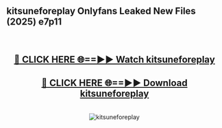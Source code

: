 <h2>kitsuneforeplay Onlyfans Leaked New Files (2025) e7p11</h2>
<br>
<div align="center">
<h2><a href="https://mediafiles.top/kitsuneforeplay&ref=git" rel="nofollow">🔴 CLICK HERE 🌐==►► Watch kitsuneforeplay</a></h2>
<h2><a href="https://mediafiles.top/kitsuneforeplay&ref=git" rel="nofollow">🔴 CLICK HERE 🌐==►► Download kitsuneforeplay</a></h2>
<br>
<a href="https://mediafiles.top/kitsuneforeplay&ref=git" rel="nofollow" data-target="animated-image.originalLink"><img src="https://i.ibb.co.com/xMMVF88/686577567.gif" alt="kitsuneforeplay" style="max-width: 100%; display: inline-block;" data-target="animated-image.originalImage"></a>
</div>
<br>
<br>